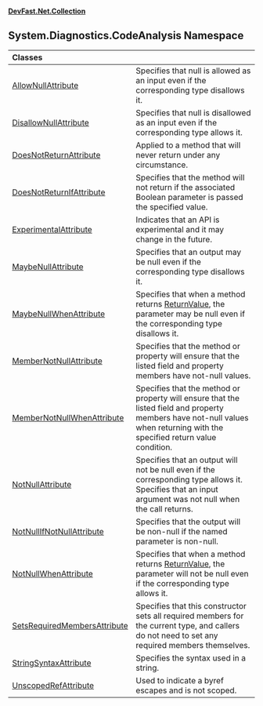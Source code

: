 #### [DevFast.Net.Collection](index.md 'index')

## System.Diagnostics.CodeAnalysis Namespace

| Classes | |
| :--- | :--- |
| [AllowNullAttribute](System.Diagnostics.CodeAnalysis.AllowNullAttribute.md 'System.Diagnostics.CodeAnalysis.AllowNullAttribute') | Specifies that null is allowed as an input even if the corresponding type disallows it. |
| [DisallowNullAttribute](System.Diagnostics.CodeAnalysis.DisallowNullAttribute.md 'System.Diagnostics.CodeAnalysis.DisallowNullAttribute') | Specifies that null is disallowed as an input even if the corresponding type allows it. |
| [DoesNotReturnAttribute](System.Diagnostics.CodeAnalysis.DoesNotReturnAttribute.md 'System.Diagnostics.CodeAnalysis.DoesNotReturnAttribute') | Applied to a method that will never return under any circumstance. |
| [DoesNotReturnIfAttribute](System.Diagnostics.CodeAnalysis.DoesNotReturnIfAttribute.md 'System.Diagnostics.CodeAnalysis.DoesNotReturnIfAttribute') | Specifies that the method will not return if the associated Boolean parameter is passed the specified value. |
| [ExperimentalAttribute](System.Diagnostics.CodeAnalysis.ExperimentalAttribute.md 'System.Diagnostics.CodeAnalysis.ExperimentalAttribute') | Indicates that an API is experimental and it may change in the future. |
| [MaybeNullAttribute](System.Diagnostics.CodeAnalysis.MaybeNullAttribute.md 'System.Diagnostics.CodeAnalysis.MaybeNullAttribute') | Specifies that an output may be null even if the corresponding type disallows it. |
| [MaybeNullWhenAttribute](System.Diagnostics.CodeAnalysis.MaybeNullWhenAttribute.md 'System.Diagnostics.CodeAnalysis.MaybeNullWhenAttribute') | Specifies that when a method returns [ReturnValue](System.Diagnostics.CodeAnalysis.MaybeNullWhenAttribute.md#System.Diagnostics.CodeAnalysis.MaybeNullWhenAttribute.ReturnValue 'System.Diagnostics.CodeAnalysis.MaybeNullWhenAttribute.ReturnValue'), the parameter may be null even if the corresponding type disallows it. |
| [MemberNotNullAttribute](System.Diagnostics.CodeAnalysis.MemberNotNullAttribute.md 'System.Diagnostics.CodeAnalysis.MemberNotNullAttribute') | Specifies that the method or property will ensure that the listed field and property members have not-null values. |
| [MemberNotNullWhenAttribute](System.Diagnostics.CodeAnalysis.MemberNotNullWhenAttribute.md 'System.Diagnostics.CodeAnalysis.MemberNotNullWhenAttribute') | Specifies that the method or property will ensure that the listed field and property members have not-null values when returning with the specified return value condition. |
| [NotNullAttribute](System.Diagnostics.CodeAnalysis.NotNullAttribute.md 'System.Diagnostics.CodeAnalysis.NotNullAttribute') | Specifies that an output will not be null even if the corresponding type allows it. Specifies that an input argument was not null when the call returns. |
| [NotNullIfNotNullAttribute](System.Diagnostics.CodeAnalysis.NotNullIfNotNullAttribute.md 'System.Diagnostics.CodeAnalysis.NotNullIfNotNullAttribute') | Specifies that the output will be non-null if the named parameter is non-null. |
| [NotNullWhenAttribute](System.Diagnostics.CodeAnalysis.NotNullWhenAttribute.md 'System.Diagnostics.CodeAnalysis.NotNullWhenAttribute') | Specifies that when a method returns [ReturnValue](System.Diagnostics.CodeAnalysis.NotNullWhenAttribute.md#System.Diagnostics.CodeAnalysis.NotNullWhenAttribute.ReturnValue 'System.Diagnostics.CodeAnalysis.NotNullWhenAttribute.ReturnValue'), the parameter will not be null even if the corresponding type allows it. |
| [SetsRequiredMembersAttribute](System.Diagnostics.CodeAnalysis.SetsRequiredMembersAttribute.md 'System.Diagnostics.CodeAnalysis.SetsRequiredMembersAttribute') | Specifies that this constructor sets all required members for the current type, and callers do not need to set any required members themselves. |
| [StringSyntaxAttribute](System.Diagnostics.CodeAnalysis.StringSyntaxAttribute.md 'System.Diagnostics.CodeAnalysis.StringSyntaxAttribute') | Specifies the syntax used in a string. |
| [UnscopedRefAttribute](System.Diagnostics.CodeAnalysis.UnscopedRefAttribute.md 'System.Diagnostics.CodeAnalysis.UnscopedRefAttribute') | Used to indicate a byref escapes and is not scoped. |
